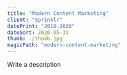 ```yaml
---
title: "Modern Content Marketing"
client: "Sprinklr"
datePrint: "2018-2020"
dateSort: 2020-05-31
thumb: ./thumb.jpg
magicPath: "modern-content-marketing"
---
```


Write a description
